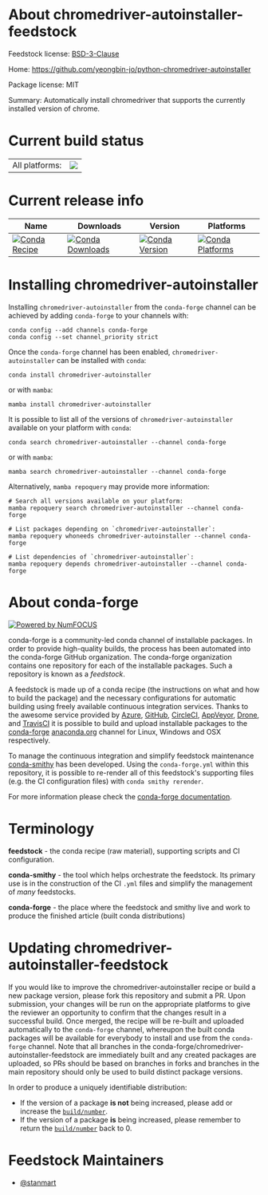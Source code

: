 About chromedriver-autoinstaller-feedstock
==========================================

Feedstock license: [BSD-3-Clause](https://github.com/conda-forge/chromedriver-autoinstaller-feedstock/blob/main/LICENSE.txt)

Home: https://github.com/yeongbin-jo/python-chromedriver-autoinstaller

Package license: MIT

Summary: Automatically install chromedriver that supports the currently installed version of chrome.

Current build status
====================


<table><tr><td>All platforms:</td>
    <td>
      <a href="https://dev.azure.com/conda-forge/feedstock-builds/_build/latest?definitionId=18145&branchName=main">
        <img src="https://dev.azure.com/conda-forge/feedstock-builds/_apis/build/status/chromedriver-autoinstaller-feedstock?branchName=main">
      </a>
    </td>
  </tr>
</table>

Current release info
====================

| Name | Downloads | Version | Platforms |
| --- | --- | --- | --- |
| [![Conda Recipe](https://img.shields.io/badge/recipe-chromedriver--autoinstaller-green.svg)](https://anaconda.org/conda-forge/chromedriver-autoinstaller) | [![Conda Downloads](https://img.shields.io/conda/dn/conda-forge/chromedriver-autoinstaller.svg)](https://anaconda.org/conda-forge/chromedriver-autoinstaller) | [![Conda Version](https://img.shields.io/conda/vn/conda-forge/chromedriver-autoinstaller.svg)](https://anaconda.org/conda-forge/chromedriver-autoinstaller) | [![Conda Platforms](https://img.shields.io/conda/pn/conda-forge/chromedriver-autoinstaller.svg)](https://anaconda.org/conda-forge/chromedriver-autoinstaller) |

Installing chromedriver-autoinstaller
=====================================

Installing `chromedriver-autoinstaller` from the `conda-forge` channel can be achieved by adding `conda-forge` to your channels with:

```
conda config --add channels conda-forge
conda config --set channel_priority strict
```

Once the `conda-forge` channel has been enabled, `chromedriver-autoinstaller` can be installed with `conda`:

```
conda install chromedriver-autoinstaller
```

or with `mamba`:

```
mamba install chromedriver-autoinstaller
```

It is possible to list all of the versions of `chromedriver-autoinstaller` available on your platform with `conda`:

```
conda search chromedriver-autoinstaller --channel conda-forge
```

or with `mamba`:

```
mamba search chromedriver-autoinstaller --channel conda-forge
```

Alternatively, `mamba repoquery` may provide more information:

```
# Search all versions available on your platform:
mamba repoquery search chromedriver-autoinstaller --channel conda-forge

# List packages depending on `chromedriver-autoinstaller`:
mamba repoquery whoneeds chromedriver-autoinstaller --channel conda-forge

# List dependencies of `chromedriver-autoinstaller`:
mamba repoquery depends chromedriver-autoinstaller --channel conda-forge
```


About conda-forge
=================

[![Powered by
NumFOCUS](https://img.shields.io/badge/powered%20by-NumFOCUS-orange.svg?style=flat&colorA=E1523D&colorB=007D8A)](https://numfocus.org)

conda-forge is a community-led conda channel of installable packages.
In order to provide high-quality builds, the process has been automated into the
conda-forge GitHub organization. The conda-forge organization contains one repository
for each of the installable packages. Such a repository is known as a *feedstock*.

A feedstock is made up of a conda recipe (the instructions on what and how to build
the package) and the necessary configurations for automatic building using freely
available continuous integration services. Thanks to the awesome service provided by
[Azure](https://azure.microsoft.com/en-us/services/devops/), [GitHub](https://github.com/),
[CircleCI](https://circleci.com/), [AppVeyor](https://www.appveyor.com/),
[Drone](https://cloud.drone.io/welcome), and [TravisCI](https://travis-ci.com/)
it is possible to build and upload installable packages to the
[conda-forge](https://anaconda.org/conda-forge) [anaconda.org](https://anaconda.org/)
channel for Linux, Windows and OSX respectively.

To manage the continuous integration and simplify feedstock maintenance
[conda-smithy](https://github.com/conda-forge/conda-smithy) has been developed.
Using the ``conda-forge.yml`` within this repository, it is possible to re-render all of
this feedstock's supporting files (e.g. the CI configuration files) with ``conda smithy rerender``.

For more information please check the [conda-forge documentation](https://conda-forge.org/docs/).

Terminology
===========

**feedstock** - the conda recipe (raw material), supporting scripts and CI configuration.

**conda-smithy** - the tool which helps orchestrate the feedstock.
                   Its primary use is in the construction of the CI ``.yml`` files
                   and simplify the management of *many* feedstocks.

**conda-forge** - the place where the feedstock and smithy live and work to
                  produce the finished article (built conda distributions)


Updating chromedriver-autoinstaller-feedstock
=============================================

If you would like to improve the chromedriver-autoinstaller recipe or build a new
package version, please fork this repository and submit a PR. Upon submission,
your changes will be run on the appropriate platforms to give the reviewer an
opportunity to confirm that the changes result in a successful build. Once
merged, the recipe will be re-built and uploaded automatically to the
`conda-forge` channel, whereupon the built conda packages will be available for
everybody to install and use from the `conda-forge` channel.
Note that all branches in the conda-forge/chromedriver-autoinstaller-feedstock are
immediately built and any created packages are uploaded, so PRs should be based
on branches in forks and branches in the main repository should only be used to
build distinct package versions.

In order to produce a uniquely identifiable distribution:
 * If the version of a package **is not** being increased, please add or increase
   the [``build/number``](https://docs.conda.io/projects/conda-build/en/latest/resources/define-metadata.html#build-number-and-string).
 * If the version of a package **is** being increased, please remember to return
   the [``build/number``](https://docs.conda.io/projects/conda-build/en/latest/resources/define-metadata.html#build-number-and-string)
   back to 0.

Feedstock Maintainers
=====================

* [@stanmart](https://github.com/stanmart/)

